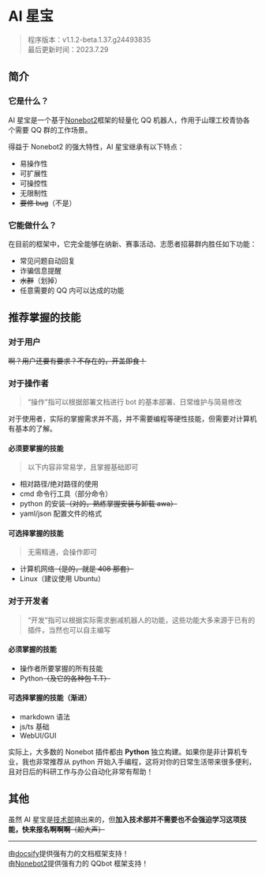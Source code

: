 # AI 星宝

> 程序版本：v1.1.2-beta.1.37.g24493835<br>
> 最后更新时间：2023.7.29

## 简介

### 它是什么？

AI 星宝是一个基于[Nonebot2](https://github.com/nonebot/nonebot2)框架的轻量化 QQ 机器人，作用于山理工校青协各个需要 QQ 群的工作场景。

得益于 Nonebot2 的强大特性，AI 星宝继承有以下特点：

- 易操作性
- 可扩展性
- 可操控性
- 无限制性
- ~~要修 bug~~（不是）

### 它能做什么？

在目前的框架中，它完全能够在纳新、赛事活动、志愿者招募群内胜任如下功能：

- 常见问题自动回复
- 诈骗信息提醒
- ~~水群~~（划掉）
- 任意需要的 QQ 内可以达成的功能

## 推荐掌握的技能

### 对于用户

~~啊？用户还要有要求？不存在的，开盖即食！~~

### 对于操作者

> “操作”指可以根据部署文档进行 bot 的基本部署、日常维护与简易修改

对于使用者，实际的掌握需求并不高，并不需要编程等硬性技能，但需要对计算机有基本的了解。

#### 必须要掌握的技能

> 以下内容非常易学，且掌握基础即可

- 相对路径/绝对路径的使用
- cmd 命令行工具（部分命令）
- python 的安装~~（对的，熟练掌握安装与卸载 awa）~~
- yaml/json 配置文件的格式

#### 可选择掌握的技能

> 无需精通，会操作即可

- 计算机网络~~（是的，就是 408 那套）~~
- Linux（建议使用 Ubuntu）

### 对于开发者

> “开发”指可以根据实际需求删减机器人的功能，这些功能大多来源于已有的插件，当然也可以自主编写

#### 必须掌握的技能

- 操作者所要掌握的所有技能
- Python~~（及它的各种包 T.T）~~

#### 可选择掌握的技能（渐进）

- markdown 语法
- js/ts 基础
- WebUI/GUI

实际上，大多数的 Nonebot 插件都由 **Python** 独立构建。如果你是非计算机专业，我也非常推荐从 python 开始入手编程，这将对你的日常生活带来很多便利，且对日后的科研工作与办公自动化非常有帮助！

## 其他

虽然 AI 星宝是[技术部](?target=yva-tech)搞出来的，但**加入技术部并不需要也不会强迫学习这项技能，快来报名啊啊啊**~~（超大声）~~

---

由[docsify](https://github.com/docsifyjs/docsify/)提供强有力的文档框架支持！<br>由[Nonebot2](https://github.com/nonebot/nonebot2)提供强有力的 QQbot 框架支持！
